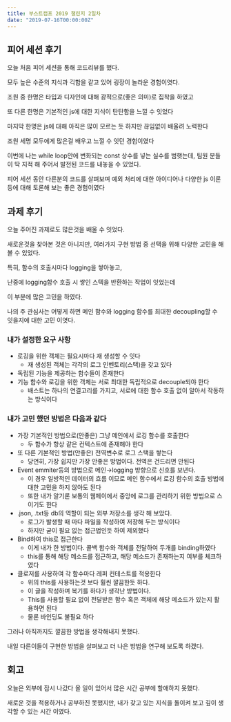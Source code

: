 ```yaml
---
title: 부스트캠프 2019 챌린지 2일차
date: "2019-07-16T00:00:00Z"
---
```


## 피어 세션 후기

오늘 처음 피어 세션을 통해 코드리뷰를 했다.

모두 높은 수준의 지식과 긱함을 같고 있어 굉장이 놀라운 경험이엿다.

조원 중 한명은 타입과 디자인에 대해 광적으로(좋은 의미)로 집착을 하였고

또 다른 한명은 기본적인 js에 대한 지식이 탄탄함을 느낄 수 잇었다

마지막 한명은 js에 대해 아직은 많이 모르는 듯 하지만 끊임없이 배울려 노력한다

조원 세명 모두에게 많은걸 배우고 느낄 수 잇던 경험이였다

이번에 나는 while loop안에 변화되는 const 상수를 넣는 실수를 범햇는데, 팀원 분들이 딱 지적 해 주어서 발전된 코드를 내놓을 수 있었다.

피어 세션 동안 다른분의 코드를 살펴보며 예외 처리에 대한 아이디어나 다양한 js 이론 등에 대해 토론해 보는 좋은 경험이였다

## 과제 후기

오늘 주어진 과제로도 많은것을 배울 수 잇었다.

새로운것을 찾아본 것은 아니지만, 여러가지 구현 방법 중 선택을 위해 다양한 고민을 해볼 수 있었다.

특히, 함수의 호출시마다 logging을 쌓아놓고,

난중에 logging함수 호출 시 쌓인 스텍을 반환하는 작업이 잇었는데

이 부분에 많은 고민을 하였다.

나의 주 관심사는 어떻게 하면 메인 함수와 logging 함수를 최대한 decoupling할 수 잇을지에 대한 고민 이엿다.

### 내가 설정한 요구 사항

- 로깅을 위한 객체는 필요시마다 재 생성할 수 잇다
  - 재 생성된 객체는 각각의 로그 인벤토리(스택)을 갖고 있다
- 독립된 기능을 제공하는 함수들이 존재한다
- 기능 함수와 로깅을 위한 객체는 서로 최대한 독립적으로 decouple되야 한다
  - 배스트는 하나의 연결고리를 가지고, 서로에 대한 함수 호출 없이 알아서 작동하는 방식이다

### 내가 고민 했던 방법은 다음과 같다

- 가장 기본적인 방법으로(안좋은) 그냥 메인에서 로깅 함수를 호출한다
  - 두 함수가 항상 같은 컨텍스트에 존재해야 한다
- 또 다른 기본적인 방법(안좋은) 전역변수로 로그 스택을 쌓는다
  - 당연히, 가장 쉽지만 가장 안좋은 방법이다. 전역은 건드리면 안된다
- Event emmiter등의 방법으로 메인→logging 방향으로 신호를 보낸다.
  - 이 경우 일방적인 데이터의 흐름 이므로 메인 함수에서 로깅 함수의 호출 방법에 대한 고민을 하지 않아도 된다
  - 또한 내가 알기론 보통의 웹페이에서 중앙에 로그를 관리하기 위한 방법으로 스이기도 한다
- .json, .txt등 db의 역할이 되는 외부 저장소를 생각 해 보았다.
  - 로그가 발생할 때 마다 파일을 작성하여 저장해 두는 방식이다
  - 하지만 굳이 필요 없는 접근법인듯 하여 제외했다
- Bind하여 this로 접근한다
  - 이게 내가 한 방법이다. 콜백 함수와 객체를 전달하여 두개를 binding하였다
  - this를 통해 해당 메소드를 접근하고, 해당 메소드가 존재하는지 여부를 체크하였다
- 클로저를 사용하여 각 함수마다 레퍼 컨테스트를 적용한다
  - 위의 this를 사용하는것 보다 훨씬 깔끔한듯 하다.
  - 이 글을 작성하며 복기를 하다가 생각난 방법이다.
  - This를 사용할 필요 없이 전달받은 함수 혹은 객체에 해당 메소드가 있는지 활용하면 된다
  - 물론 바인딩도 불필요 하다

그러나 아직까지도 깔끔한 방법을 생각해내지 못했다.

내일 다른이들이 구현한 방법을 살펴보고 더 나은 방법을 연구해 보도록 하겠다.

## 회고

오늘은 외부에 잠시 나갔다 올 일이 있어서 많은 시간 공부에 할애하지 못했다.

새로운 것을 적용하거나 공부하진 못했지만, 내가 갖고 있는 지식을 돌이켜 보고 깊이 생각할 수 있는 시간 이였다.
